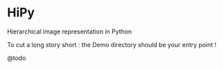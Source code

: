 # HiPy
Hierarchical image representation in Python

To cut a long story short : the Demo directory should be your entry point !

@todo
